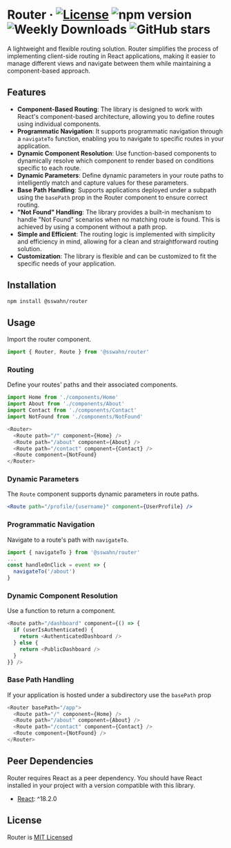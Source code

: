 # Router · [![License](https://img.shields.io/badge/License-MIT-blue.svg)](https://github.com/sswahn/router/blob/main/LICENSE) ![npm version](https://img.shields.io/npm/v/@sswahn/router) ![Weekly Downloads](https://img.shields.io/npm/dw/@sswahn/router) ![GitHub stars](https://img.shields.io/github/stars/sswahn/router?style=social)

A lightweight and flexible routing solution. Router simplifies the process of implementing client-side routing in React applications, making it easier to manage different views and navigate between them while maintaining a component-based approach.

## Features

- **Component-Based Routing**: The library is designed to work with React's component-based architecture, allowing you to define routes using individual components.
- **Programmatic Navigation**: It supports programmatic navigation through a `navigateTo` function, enabling you to navigate to specific routes in your application.
- **Dynamic Component Resolution**: Use function-based components to dynamically resolve which component to render based on conditions specific to each route.
- **Dynamic Parameters**: Define dynamic parameters in your route paths to intelligently match and capture values for these parameters.
- **Base Path Handling**: Supports applications deployed under a subpath using the `basePath` prop in the Router component to ensure correct routing.
- **"Not Found" Handling**: The library provides a built-in mechanism to handle "Not Found" scenarios when no matching route is found. This is achieved by using a component without a path prop.
- **Simple and Efficient**: The routing logic is implemented with simplicity and efficiency in mind, allowing for a clean and straightforward routing solution.
- **Customization**: The library is flexible and can be customized to fit the specific needs of your application.  


## Installation  
```bash
npm install @sswahn/router
```  

## Usage
Import the router component.  
```javascript
import { Router, Route } from '@sswahn/router'
```  

### Routing
Define your routes' paths and their associated components.  
```javascript
import Home from './components/Home'
import About from './components/About'
import Contact from './components/Contact'
import NotFound from './components/NotFound'

<Router>
  <Route path="/" component={Home} />
  <Route path="/about" component={About} />
  <Route path="/contact" component={Contact} />
  <Route component={NotFound}
</Router>
```  

### Dynamic Parameters
The `Route` component supports dynamic parameters in route paths.
```jsx
<Route path="/profile/{username}" component={UserProfile} />
```

### Programmatic Navigation
Navigate to a route's path with `navigateTo`.  
```javascript
import { navigateTo } from '@sswahn/router'
...
const handleOnClick = event => {
  navigateTo('/about')
}
```

### Dynamic Component Resolution
Use a function to return a component.  
```javascript
<Route path="/dashboard" component={() => {
  if (userIsAuthenticated) {
    return <AuthenticatedDashboard />
  } else {
    return <PublicDashboard />
  }
}} />
```

### Base Path Handling
If your application is hosted under a subdirectory use the `basePath` prop
```javascript
<Router basePath="/app">
  <Route path="/" component={Home} />
  <Route path="/about" component={About} />
  <Route path="/contact" component={Contact} />
  <Route component={NotFound} />
</Router>
```  


## Peer Dependencies
Router requires React as a peer dependency. You should have React installed in your project with a version compatible with this library.
- [React](https://reactjs.org/): ^18.2.0


## License
Router is [MIT Licensed](https://github.com/sswahn/router/blob/main/LICENSE)

